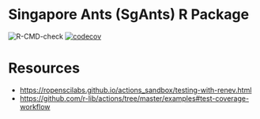 # Singapore Ants (SgAnts) R Package

![R-CMD-check](https://github.com/eunices/sgAnts/workflows/R-CMD-check/badge.svg)
[![codecov](https://codecov.io/gh/eunices/sgAnts/branch/master/graph/badge.svg)](https://codecov.io/gh/eunices/sgAnts)



# Resources
- https://ropenscilabs.github.io/actions_sandbox/testing-with-renev.html
- https://github.com/r-lib/actions/tree/master/examples#test-coverage-workflow